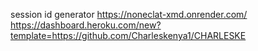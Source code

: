 session id generator https://noneclat-xmd.onrender.com/
https://dashboard.heroku.com/new?template=https://github.com/Charleskenya1/CHARLESKE
